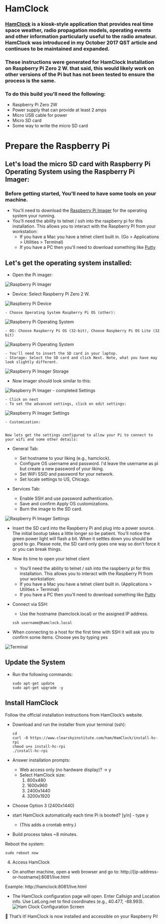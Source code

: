 # HamClock

### [HamClock](https://www.clearskyinstitute.com/ham/HamClock/) is a kiosk-style application that provides real time space weather, radio propagation models, operating events and other information particularly useful to the radio amateur. HamClock was introduced in my October 2017 QST article and continues to be maintained and expanded.


### These instructions were generated for HamClock Installation on Raspberry Pi Zero 2 W. that said, this would likely work on other versions of the Pi but has not been tested to ensure the process is the same.

### To do this build you'll need the following:
- Raspberry Pi Zero 2W
- Power supply that can provide at least 2 amps
- Micro USB cable for power
- Micro SD card
- Some way to write the micro SD card

# Prepare the Raspberry Pi

## Let's load the micro SD card with Raspberry Pi Operating System using the Raspberry Pi Imager:

### Before getting started, You'll need to have some tools on your machine.

- You'll need to download the [Raspberry Pi Imager](https://www.raspberrypi.com/software/) for the operating system your running.
- You'll need the ability to telnet / ssh into the raspberry pi for this installation. This allows you to interact with the Raspberry PI from your workstation:
  - If you have a Mac you have a telnet client built in. (Go > Applications > Utilities > Terminal)
  - If you have a PC then you'll need to download something like [Putty](https://www.putty.org/)

## Let's get the operating system installed:
- Open the Pi imager:

![Raspberry Pi Imager](images/pi_imager.png "Raspberry Pi Imager")

  - Device: Select Raspberry Pi Zero 2 W.

  ![Raspberry Pi Device](images/pi_device.png "Raspberry Pi Device")
    
    - Choose Operating System Raspberry Pi OS (other):
    
![Raspberry Pi Operating System](images/pi_operating_system.png "Raspberry Pi Operating System")
    
    - OS: Choose Raspberry Pi OS (32-bit), Choose Raspberry Pi OS Lite (32 bit)

![Raspberry Pi Operating System](images/pi_os_lite.png "Raspberry Pi Operating System")
    
    - You'll need to insert the SD card in your laptop. 
    - Storage: Select the SD card and click Next. Note, what you have may look slightly different. 
    
![Raspberry Pi Imager Storage](images/pi_storage_selection.png "Raspberry Pi Imager Storage")

- Now imager should look similar to this:

![Raspberry Pi Imager - completed Settings](images/pi_imager_completed.png "Raspberry Pi Imager - completed Settings")

    - Click on next
    - To set the advanced settings, click on edit settings:

![Raspberry Pi Imager Settings](images/pi_edit_settings.png "Raspberry Pi Imager Settings")

    - Customization:


    Now lets get the settings configured to allow your Pi to connect to your wifi and some other details:

 - General Tab:
    - Set hostname to your liking (e.g., hamclock).
    - Configure OS username and password. I'd leave the username as pi but create a new password of your liking.
    - Set WiFi SSID and password for your network.
    - Set locale settings to US, Chicago.
    
- Services Tab:
    - Enable SSH and use password authentication.
    - Save and confirm Apply OS customizations.
    - Burn the image to the SD card.

![Raspberry Pi Imager Settings](images/pi_settings.png "Raspberry Pi Imager Settings")
 
 - Insert the SD card into the Raspberry Pi and plug into a power source. The initial bootup takes a little longer so be patient. You'll notice the green power light will flash a bit. When it settles down you should be good to go. Please note, the SD card only goes one way so don't force it or you can break things.

 - Now its time to open your telnet client

   - You'll need the ability to telnet / ssh into the raspberry pi for this installation. This allows you to interact with the Raspberry PI from your workstation:
   - If you have a Mac you have a telnet client built in. (Applications > Utilities > Terminal)
   - If you have a PC then you'll need to download something like [Putty](https://www.putty.org/)

 - Connect via SSH:
    - Use the hostname (hamclock.local) or the assigned IP address.
    ```
    ssh username@hamclock.local
    ```
 - When connecting to a host for the first time with SSH it will ask you to confirm some items. Choose yes by typing yes

![Terminal](images/terminal.png "Terminal")

## Update the System
- Run the following commands:
  ```
  sudo apt-get update
  sudo apt-get upgrade -y
  ```

## Install HamClock
Follow the official installation instructions from HamClock’s website.

- Download and run the installer from your terminal (ssh):
  ```
  cd
  curl -O https://www.clearskyinstitute.com/ham/HamClock/install-hc-rpi
  chmod u+x install-hc-rpi
  ./install-hc-rpi
  ```
- Answer installation prompts:
  - Web access only (no hardware display)? → y
  - Select HamClock size:
    1. 800x480
    2. 1600x960
    3. 2400x1440
    4. 3200x1920

- Choose Option 3 (2400x1440)
- start HamClock automatically each time Pi is booted? [y/n] - type y
  - (This adds a crontab entry.)
- Build process takes ~8 minutes.

Reboot the system:
```
sudo reboot now
```

4. Access HamClock
- On another machine, open a web browser and go to:
http://[ip-address-or-hostname]:8081/live.html

Example:
http://hamclock:8081/live.html

- The HamClock configuration page will open.
Enter Callsign and Location info.
Use LatLong.net to find coordinates (e.g., 40.477, -88.993).
![Ham Clock Configuration Screen](images/hamclockconfig.png "Ham Clock Configuration Screen")

🎉 That’s it! HamClock is now installed and accessible on your Raspberry Pi!

